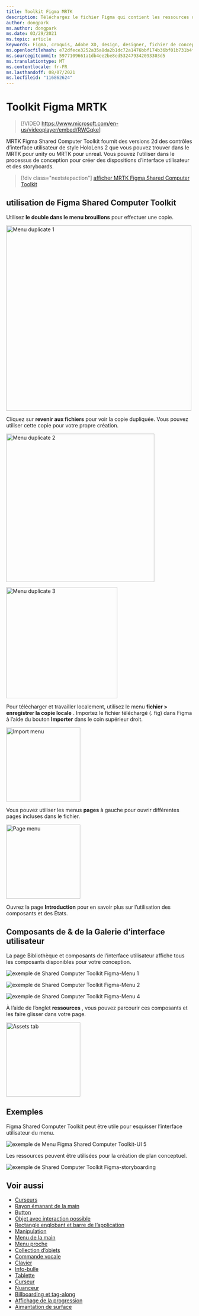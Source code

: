 ```yaml
---
title: Toolkit Figma MRTK
description: Téléchargez le fichier Figma qui contient les ressources des blocs de construction d’interface utilisateur courants.
author: dongpark
ms.author: dongpark
ms.date: 03/29/2021
ms.topic: article
keywords: Figma, croquis, Adobe XD, design, designer, fichier de conception, conception UX, HoloLens, MRTK, réalité mixte Shared Computer Toolkit
ms.openlocfilehash: e72dfece3252a35a8da2b1dc72a1476bbf174b36bf01b731b4f0be5af21f2a33
ms.sourcegitcommit: 5977109661a1db4ee2be8ed532479342093303d5
ms.translationtype: MT
ms.contentlocale: fr-FR
ms.lasthandoff: 08/07/2021
ms.locfileid: "116862624"
---
```

# <a name="mrtk-figma-toolkit"></a>Toolkit Figma MRTK

> [!VIDEO https://www.microsoft.com/en-us/videoplayer/embed/RWGqke]

MRTK Figma Shared Computer Toolkit fournit des versions 2d des contrôles d’interface utilisateur de style HoloLens 2 que vous pouvez trouver dans le MRTK pour unity ou MRTK pour unreal. Vous pouvez l’utiliser dans le processus de conception pour créer des dispositions d’interface utilisateur et des storyboards.

> [!div class="nextstepaction"]
> [afficher MRTK Figma Shared Computer Toolkit](https://www.figma.com/file/zeGez3Phuzel9JrU1o20nn/Figma-Toolkit-for-MRTK-HoloLens-Windows-Mixed-Reality?node-id=116%3A4)

## <a name="how-to-use-figma-toolkit"></a>utilisation de Figma Shared Computer Toolkit
Utilisez **le double dans le menu brouillons** pour effectuer une copie.

<img src="images/UX_Figma_Use1.png" width="500px" alt="Menu duplicate 1"><br>

Cliquez sur **revenir aux fichiers** pour voir la copie dupliquée. Vous pouvez utiliser cette copie pour votre propre création.

<img src="images/UX_Figma_Use2.png" width="400px" alt="Menu duplicate 2"><br>

<img src="images/UX_Figma_Use3.png" width="300px" alt="Menu duplicate 3"><br>

Pour télécharger et travailler localement, utilisez le menu **fichier > enregistrer la copie locale** . Importez le fichier téléchargé (. fig) dans Figma à l’aide du bouton **Importer** dans le coin supérieur droit.

<img src="images/UX_FigmaToolkit_Import.png" width="200px" alt="Import menu"><br>

Vous pouvez utiliser les menus **pages** à gauche pour ouvrir différentes pages incluses dans le fichier.

<img src="images/UX_FigmaToolkit_PageMenu.png" width="200px" alt="Page menu"><br>

Ouvrez la page **Introduction** pour en savoir plus sur l’utilisation des composants et des États.

## <a name="ui-gallery--components"></a>Composants de & de la Galerie d’interface utilisateur
La page Bibliothèque et composants de l’interface utilisateur affiche tous les composants disponibles pour votre conception.

![exemple de Shared Computer Toolkit Figma-Menu 1](images/UX_FigmaToolkit_Components_Menu1.png)<br>

![exemple de Shared Computer Toolkit Figma-Menu 2](images/UX_FigmaToolkit_Components_Menu2.png)<br>


![exemple de Shared Computer Toolkit Figma-Menu 4](images/UX_FigmaToolkit_Components_Menu3a.png)<br>

À l’aide de l’onglet **ressources** , vous pouvez parcourir ces composants et les faire glisser dans votre page.

<img src="images/UX_FigmaToolkit_Components_Menu3.png" width="200px" alt="Assets tab"><br>


## <a name="examples"></a>Exemples

Figma Shared Computer Toolkit peut être utile pour esquisser l’interface utilisateur du menu. 

![exemple de Menu Figma Shared Computer Toolkit-UI 5](images/UX_FigmaToolkit_Examples_Menu.png)<br>


Les ressources peuvent être utilisées pour la création de plan conceptuel.

![exemple de Shared Computer Toolkit Figma-storyboarding](images/UX_FigmaToolkit_Examples_Storyboarding.png)<br>


## <a name="see-also"></a>Voir aussi

* [Curseurs](cursors.md)
* [Rayon émanant de la main](point-and-commit.md)
* [Button](button.md)
* [Objet avec interaction possible](interactable-object.md)
* [Rectangle englobant et barre de l’application](app-bar-and-bounding-box.md)
* [Manipulation](direct-manipulation.md)
* [Menu de la main](hand-menu.md)
* [Menu proche](near-menu.md)
* [Collection d’objets](object-collection.md)
* [Commande vocale](voice-input.md)
* [Clavier](keyboard.md)
* [Info-bulle](tooltip.md)
* [Tablette](slate.md)
* [Curseur](slider.md)
* [Nuanceur](shader.md)
* [Billboarding et tag-along](billboarding-and-tag-along.md)
* [Affichage de la progression](progress.md)
* [Aimantation de surface](surface-magnetism.md)

